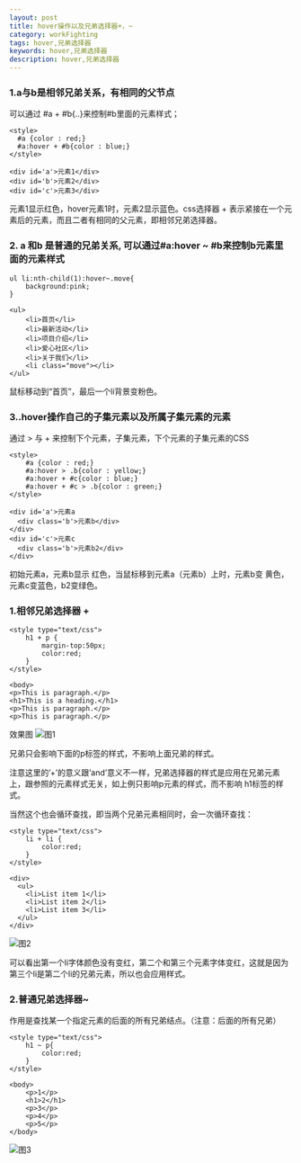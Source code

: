 ```yaml
---
layout: post
title: hover操作以及兄弟选择器+，~
category: workFighting
tags: hover,兄弟选择器
keywords: hover,兄弟选择器
description: hover,兄弟选择器
---
```


### 1.a与b是相邻兄弟关系，有相同的父节点
可以通过 #a + #b{..}来控制#b里面的元素样式；
```
<style>
  #a {color : red;}
  #a:hover + #b{color : blue;}
</style>

<div id='a'>元素1</div>
<div id='b'>元素2</div>
<div id='c'>元素3</div>
```
元素1显示红色，hover元素1时，元素2显示蓝色。css选择器 + 表示紧接在一个元素后的元素，而且二者有相同的父元素，即相邻兄弟选择器。 

### 2. a 和b 是普通的兄弟关系, 可以通过#a:hover ~ #b来控制b元素里面的元素样式
```
ul li:nth-child(1):hover~.move{
    background:pink;
}

<ul>
    <li>首页</li>
    <li>最新活动</li>
    <li>项目介绍</li>
    <li>爱心社区</li>
    <li>关于我们</li>
    <li class="move"></li>
</ul>
```
鼠标移动到“首页”，最后一个li背景变粉色。

### 3..hover操作自己的子集元素以及所属子集元素的元素
通过 > 与 + 来控制下个元素，子集元素，下个元素的子集元素的CSS

```
<style>
    #a {color : red;}
    #a:hover > .b{color : yellow;} 
    #a:hover + #c{color : blue;}
    #a:hover + #c > .b{color : green;}
</style>

<div id='a'>元素a
  <div class='b'>元素b</div>
</div>
<div id='c'>元素c
  <div class='b'>元素b2</div>
</div>
```

初始元素a，元素b显示 红色，当鼠标移到元素a（元素b）上时，元素b变 黄色，元素c变蓝色，b2变绿色。


### 1.相邻兄弟选择器 +
```
<style type="text/css">
    h1 + p {
        margin-top:50px;
        color:red;
    }
</style>

<body>
<p>This is paragraph.</p>
<h1>This is a heading.</h1>
<p>This is paragraph.</p>
<p>This is paragraph.</p>
```
效果图
![图1](https://sonya1.github.io/assets/img/work_fight/sibling_selection1.png)

兄弟只会影响下面的p标签的样式，不影响上面兄弟的样式。 

注意这里的’+’的意义跟’and’意义不一样，兄弟选择器的样式是应用在兄弟元素上，跟参照的元素样式无关，如上例只影响p元素的样式，而不影响
h1标签的样式。 

当然这个也会循环查找，即当两个兄弟元素相同时，会一次循环查找： 

```
<style type="text/css">
    li + li {
        color:red;
    }
</style>

<div>
  <ul>
    <li>List item 1</li>
    <li>List item 2</li>
    <li>List item 3</li>
  </ul>
</div>
```
![图2](https://sonya1.github.io/assets/img/work_fight/sibling_selection2.png)

可以看出第一个li字体颜色没有变红，第二个和第三个元素字体变红，这就是因为第三个li是第二个li的兄弟元素，所以也会应用样式。

### 2.普通兄弟选择器~
作用是查找某一个指定元素的后面的所有兄弟结点。（注意：后面的所有兄弟） 
```
<style type="text/css">
    h1 ~ p{
        color:red;
    }
</style>

<body>
    <p>1</p>
    <h1>2</h1>
    <p>3</p>
    <p>4</p>
    <p>5</p>
</body>
```
![图3](https://sonya1.github.io/assets/img/work_fight/sibling_selection3.png)

